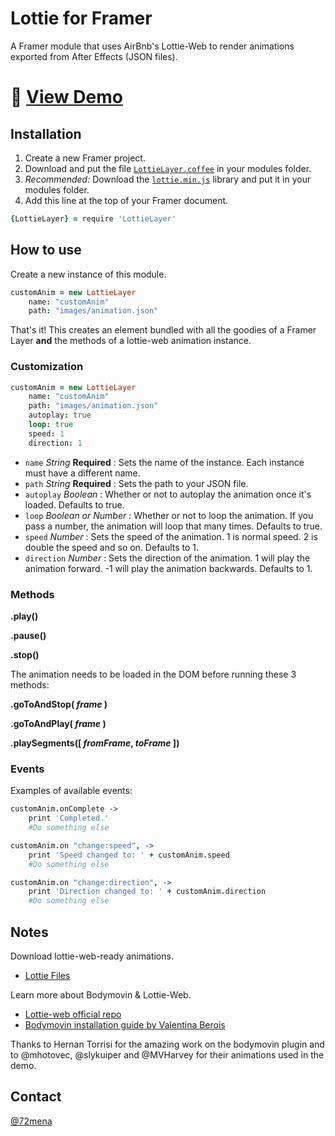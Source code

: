 # Lottie for Framer
A Framer module that uses AirBnb's Lottie-Web to render animations exported from After Effects (JSON files).


# 🚀 [View Demo](https://framer.cloud/lZjXF/)

## Installation

1. Create a new Framer project.
2. Download and put the file [`LottieLayer.coffee`](https://raw.githubusercontent.com/72/lottie-framer/master/LottieLayer.coffee) in your modules folder.
3. *Recommended:* Download the [`lottie.min.js`](https://raw.githubusercontent.com/airbnb/lottie-web/master/build/player/lottie.min.js) library and put it in your modules folder.
4. Add this line at the top of your Framer document.
```coffeescript
{LottieLayer} = require 'LottieLayer'
```


## How to use

Create a new instance of this module.
```coffeescript
customAnim = new LottieLayer
	name: "customAnim"
	path: "images/animation.json"
```
That's it! This creates an element bundled with all the goodies of a Framer Layer **and** the methods of a lottie-web animation instance.


### Customization

```coffeescript
customAnim = new LottieLayer
	name: "customAnim"
	path: "images/animation.json"
	autoplay: true
	loop: true
	speed: 1
	direction: 1
```

- `name` *String* **Required** : Sets the name of the instance. Each instance must have a different name.
- `path` *String* **Required** : Sets the path to your JSON file.
- `autoplay` *Boolean* : Whether or not to autoplay the animation once it's loaded. Defaults to true.
- `loop` *Boolean or Number* : Whether or not to loop the animation. If you pass a number, the animation will loop that many times. Defaults to true.
- `speed` *Number* : Sets the speed of the animation. 1 is normal speed. 2 is double the speed and so on. Defaults to 1.
- `direction` *Number* : Sets the direction of the animation. 1 will play the animation forward. -1 will play the animation backwards. Defaults to 1.


### Methods

**.play()**

**.pause()**

**.stop()**

The animation needs to be loaded in the DOM before running these 3 methods:

**.goToAndStop( _frame_ )**

**.goToAndPlay( _frame_ )**

**.playSegments([ _fromFrame_, _toFrame_ ])**


### Events

Examples of available events:

```coffeescript
customAnim.onComplete ->
	print 'Completed.'
	#Do something else
```

```coffeescript
customAnim.on "change:speed", ->
	print 'Speed changed to: ' + customAnim.speed
	#Do something else
```

```coffeescript
customAnim.on "change:direction", ->
	print 'Direction changed to: ' + customAnim.direction
	#Do something else
```

## Notes

Download lottie-web-ready animations.
- [Lottie Files](http://www.lottiefiles.com/)

Learn more about Bodymovin & Lottie-Web.
- [Lottie-web official repo](https://github.com/airbnb/lottie-web)
- [Bodymovin installation guide by Valentina Berois](https://medium.com/@vberois/lottie-after-effects-591913cb004c)

Thanks to Hernan Torrisi for the amazing work on the bodymovin plugin and to @mhotovec, @slykuiper and @MVHarvey for their animations used in the demo.

## Contact
[@72mena](http://twitter.com/72mena)
